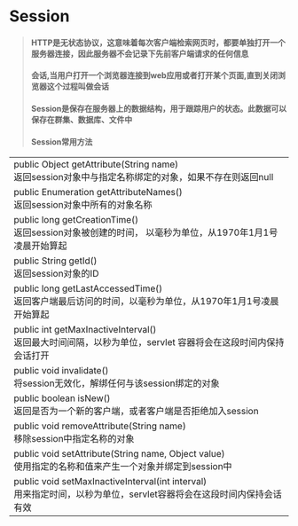 # Session
>#### HTTP是无状态协议，这意味着每次客户端检索网页时，都要单独打开一个服务器连接，因此服务器不会记录下先前客户端请求的任何信息
>#### 会话,当用户打开一个浏览器连接到web应用或者打开某个页面,直到关闭浏览器这个过程叫做会话
>#### Session是保存在服务器上的数据结构，用于跟踪用户的状态。此数据可以保存在群集、数据库、文件中
>#### Session常用方法
<table>
	<tr>
		<td class="td1" style="backage-color:green">public Object getAttribute(String name)<br/>返回session对象中与指定名称绑定的对象，如果不存在则返回null</td>
	</tr>
	<tr>
		<td class="td1" style="backage-color:yellow">public Enumeration getAttributeNames()<br/>
返回session对象中所有的对象名称</td>
	</tr>
	<tr>
		<td class="td1" style="backage-color:green">public long getCreationTime()<br/>
返回session对象被创建的时间， 以毫秒为单位，从1970年1月1号凌晨开始算起</td>
	</tr>
	<tr>
		<td class="td1" style="backage-color:yellow">public String getId()<br/>
返回session对象的ID</td>
	</tr>
	<tr>
		<td class="td1" style="backage-color:green">public long getLastAccessedTime()<br/>
返回客户端最后访问的时间，以毫秒为单位，从1970年1月1号凌晨开始算起</td>
	</tr>
	<tr>
		<td class="td1" style="backage-color:yellow">public int getMaxInactiveInterval()<br/>
返回最大时间间隔，以秒为单位，servlet 容器将会在这段时间内保持会话打开</td>
	</tr>
	<tr>
		<td class="td1" style="backage-color:green">public void invalidate()<br/>
将session无效化，解绑任何与该session绑定的对象</td>
	</tr>
	<tr>
		<td class="td1" style="backage-color:yellow">public boolean isNew()<br/>
返回是否为一个新的客户端，或者客户端是否拒绝加入session</td>
	</tr>
	<tr>
		<td class="td1" style="backage-color:green">public void removeAttribute(String name)<br/>
移除session中指定名称的对象</td>
	</tr>
	<tr>
		<td class="td1" style="backage-color:yellow">public void setAttribute(String name, Object value)<br/> 
使用指定的名称和值来产生一个对象并绑定到session中</td>
	</tr>
	<tr>
		<td class="=td1" style="backage-color:green">public void setMaxInactiveInterval(int interval)<br/>
用来指定时间，以秒为单位，servlet容器将会在这段时间内保持会话有效</td>
	</tr>
</table>

